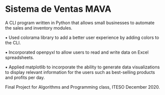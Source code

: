# Sistema de Ventas MAVA

A CLI program written in Python that allows small businesses to automate the sales and inventory modules. 

▪	Used colorama library to add a better user experience by adding colors to the CLI.

▪	Incorporated openpyxl to allow users to read and write data on Excel spreadsheets.

▪	Applied matplotlib to incorporate the ability to generate data visualizations to display relevant information for the users such as best-selling products and profits per day. 


Final Project for Algorithms and Programming class, ITESO December 2020.


